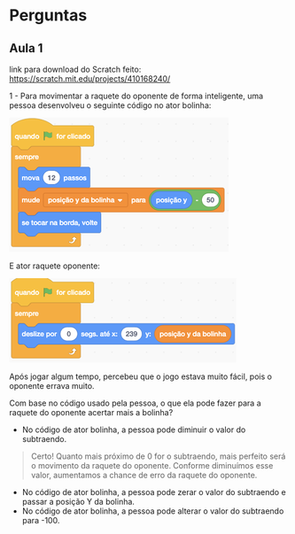 # Perguntas

## Aula 1

link para download do Scratch feito: https://scratch.mit.edu/projects/410168240/

1 - Para movimentar a raquete do oponente de forma inteligente, uma pessoa desenvolveu o seguinte código no ator bolinha:

![code-1](./imagens/print001.png)

E ator raquete oponente:

![code-2](./imagens/print002.png)

Após jogar algum tempo, percebeu que o jogo estava muito fácil, pois o oponente errava muito.

Com base no código usado pela pessoa, o que ela pode fazer para a raquete do oponente acertar mais a bolinha?

- No código de ator bolinha, a pessoa pode diminuir o valor do subtraendo.

> Certo! Quanto mais próximo de 0 for o subtraendo, mais perfeito será o movimento da raquete do oponente. Conforme diminuímos esse valor, aumentamos a chance de erro da raquete do oponente.

- No código de ator bolinha, a pessoa pode zerar o valor do subtraendo e passar a posição Y da bolinha.
- No código de ator bolinha, a pessoa pode alterar o valor do subtraendo para -100.
